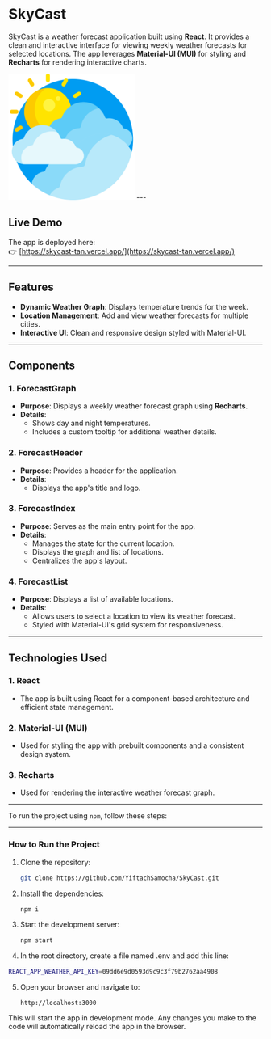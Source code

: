 # SkyCast

SkyCast is a weather forecast application built using **React**. It provides a clean and interactive interface for viewing weekly weather forecasts for selected locations. The app leverages **Material-UI (MUI)** for styling and **Recharts** for rendering interactive charts.

<img src="public/img/sky-icon.png" width="250" />
---

##  Live Demo

The app is deployed here:  
👉 [https://skycast-tan.vercel.app/](https://skycast-tan.vercel.app/)

---

## Features
- **Dynamic Weather Graph**: Displays temperature trends for the week.
- **Location Management**: Add and view weather forecasts for multiple cities.
- **Interactive UI**: Clean and responsive design styled with Material-UI.

---

## Components

### **1. ForecastGraph**
- **Purpose**: Displays a weekly weather forecast graph using **Recharts**.
- **Details**:
  - Shows day and night temperatures.
  - Includes a custom tooltip for additional weather details.
 

### **2. ForecastHeader**
- **Purpose**: Provides a header for the application.
- **Details**:
  - Displays the app's title and logo.


### **3. ForecastIndex**
- **Purpose**: Serves as the main entry point for the app.
- **Details**:
  - Manages the state for the current location.
  - Displays the graph and list of locations.
  - Centralizes the app's layout.

### **4. ForecastList**
- **Purpose**: Displays a list of available locations.
- **Details**:
  - Allows users to select a location to view its weather forecast.
  - Styled with Material-UI's grid system for responsiveness.

---

## Technologies Used

### **1. React**
- The app is built using React for a component-based architecture and efficient state management.

### **2. Material-UI (MUI)**
- Used for styling the app with prebuilt components and a consistent design system.

### **3. Recharts**
- Used for rendering the interactive weather forecast graph.

---

To run the project using `npm`, follow these steps:

---

### **How to Run the Project**

1. Clone the repository:
   ```bash
   git clone https://github.com/YiftachSamocha/SkyCast.git
   ```

2. Install the dependencies:
   ```bash
   npm i
   ```

3. Start the development server:
   ```bash
   npm start
   ```

4. In the root directory, create a file named .env and add this line:
  ```bash
  REACT_APP_WEATHER_API_KEY=09dd6e9d0593d9c9c3f79b2762aa4908
  ```

5. Open your browser and navigate to:
   ```
   http://localhost:3000
   ```



This will start the app in development mode. Any changes you make to the code will automatically reload the app in the browser.